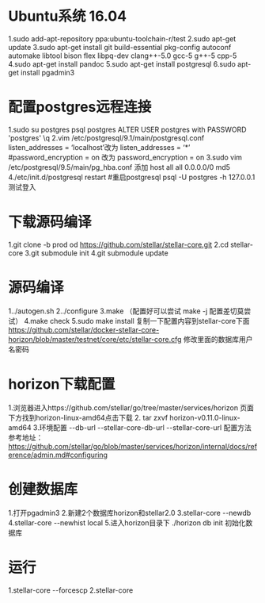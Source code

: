 # Ubuntu系统 16.04
1.sudo add-apt-repository ppa:ubuntu-toolchain-r/test
2.sudo apt-get update
3.sudo apt-get install git build-essential pkg-config autoconf automake libtool bison flex libpq-dev clang++-5.0 gcc-5 g++-5 cpp-5
4.sudo apt-get install pandoc
5.sudo apt-get install postgresql
6.sudo apt-get install pgadmin3

# 配置postgres远程连接
1.sudo su postgres
psql postgres
ALTER USER postgres with PASSWORD 'postgres' 
\q
2.vim /etc/postgresql/9.1/main/postgresql.conf
listen_addresses = ‘localhost’改为 listen_addresses = ‘*’
#password_encryption = on 改为 password_encryption = on
3.sudo vim /etc/postgresql/9.5/main/pg_hba.conf
添加 host all all 0.0.0.0/0 md5
4./etc/init.d/postgresql restart #重启postgresql
psql -U postgres -h 127.0.0.1 测试登入

# 下载源码编译
1.git clone -b prod od https://github.com/stellar/stellar-core.git
2.cd stellar-core
3.git submodule init
4.git submodule update

# 源码编译
1../autogen.sh
2../configure
3.make （配置好可以尝试 make -j 配置差切莫尝试）
4.make check
5.sudo make install
复制一下配置内容到stellar-core下面 https://github.com/stellar/docker-stellar-core-horizon/blob/master/testnet/core/etc/stellar-core.cfg 修改里面的数据库用户名密码

# horizon下载配置
1.浏览器进入https://github.com/stellar/go/tree/master/services/horizon  页面下方找到horizon-linux-amd64点击下载
2. tar zxvf horizon-v0.11.0-linux-amd64
3.环境配置
--db-url
--stellar-core-db-url
--stellar-core-url
配置方法参考地址：https://github.com/stellar/go/blob/master/services/horizon/internal/docs/reference/admin.md#configuring


# 创建数据库
1.打开pgadmin3
2.新建2个数据库horizon和stellar2.0
3.stellar-core --newdb
4.stellar-core --newhist local
5.进入horizon目录下 ./horizon db init 初始化数据库

# 运行
1.stellar-core --forcescp
2.stellar-core
